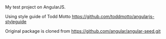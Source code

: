My test project on AngularJS.

Using style guide of Todd Motto https://github.com/toddmotto/angularjs-styleguide

Original package is cloned from https://github.com/angular/angular-seed.git 
